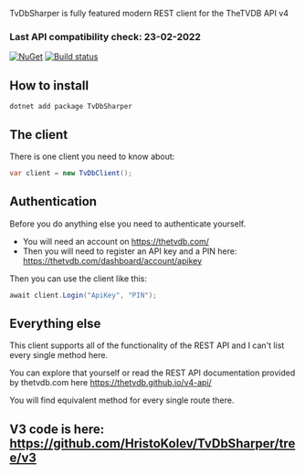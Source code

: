 TvDbSharper is fully featured modern REST client for the TheTVDB API v4

### Last API compatibility check: 23-02-2022

[![NuGet](https://img.shields.io/nuget/v/TvDbSharper.svg?maxAge=2592000?style=plastic)](https://www.nuget.org/packages/TvDbSharper/)  [![Build status](https://ci.appveyor.com/api/projects/status/yt4ng6wtcd1nrd3b/branch/master?svg=true)](https://ci.appveyor.com/project/HristoKolev/tvdbsharper/branch/master)

## How to install

```
dotnet add package TvDbSharper
```

## The client

There is one client you need to know about:

```C#
var client = new TvDbClient();
```

## Authentication

Before you do anything else you need to authenticate yourself.

* You will need an account on https://thetvdb.com/
* Then you will need to register an API key and a PIN here: https://thetvdb.com/dashboard/account/apikey

Then you can use the client like this:

```C#
await client.Login("ApiKey", "PIN");
```

## Everything else

This client supports all of the functionality of the REST API and I can't list every single method here.

You can explore that yourself or read the REST API documentation provided by thetvdb.com here https://thetvdb.github.io/v4-api/

You will find equivalent method for every single route there.

## V3 code is here: https://github.com/HristoKolev/TvDbSharper/tree/v3
